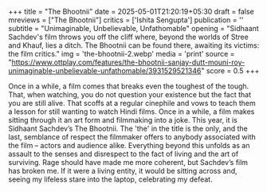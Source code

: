 +++
title = "The Bhootnii"
date = 2025-05-01T21:20:19+05:30
draft = false
mreviews = ["The Bhootnii"]
critics = ['Ishita Sengupta']
publication = ''
subtitle = "Unimaginable, Unbelievable, Unfathomable"
opening = "Sidhaant Sachdev's film throws you off the cliff where, beyond the worlds of Stree and Khauf, lies a ditch. The Bhootnii can be found there, awaiting its victims: the film critics."
img = 'the-bhootnii-2.webp'
media = 'print'
source = "https://www.ottplay.com/features/the-bhootnii-sanjay-dutt-mouni-roy-unimaginable-unbelievable-unfathomable/3931529521346"
score = 0.5
+++

Once in a while, a film comes that breaks even the toughest of the tough. That, when watching, you do not question your existence but the fact that you are still alive. That scoffs at a regular cinephile and vows to teach them a lesson for still wanting to watch Hindi films. Once in a while, a film makes sitting through it an art form and filmmaking into a joke. This year, it is Sidhaant Sachdev’s The Bhootnii. The 'the' in the title is the only, and the last, semblance of respect the filmmaker offers to anybody associated with the film – actors and audience alike. Everything beyond this unfolds as an assault to the senses and disrespect to the fact of living and the art of surviving. Rage should have made me more coherent, but Sachdev’s film has broken me. If it were a living entity, it would be sitting across and, seeing my lifeless stare into the laptop, celebrating my defeat.
